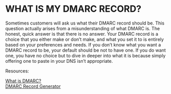 ﻿# WHAT IS MY DMARC RECORD?

Sometimes customers will ask us what their DMARC record should be. This question actually arises from a misunderstanding of what DMARC is. The honest, quick answer is that there is no answer. Your DMARC record is a choice that you either make or don’t make, and what you set it to is entirely based on your preferences and needs. If you don’t know what you want a DMARC record to be, your default should be not to have one. If you do want one, you have no choice but to dive in deeper into what it is because simply offering one to paste in your DNS isn’t appropriate.

Resources:

[What is DMARC?](https://dmarcian.com/why-dmarc/)  
[DMARC Record Generator](https://dmarcian.com/dmarc-record-wizard/)

